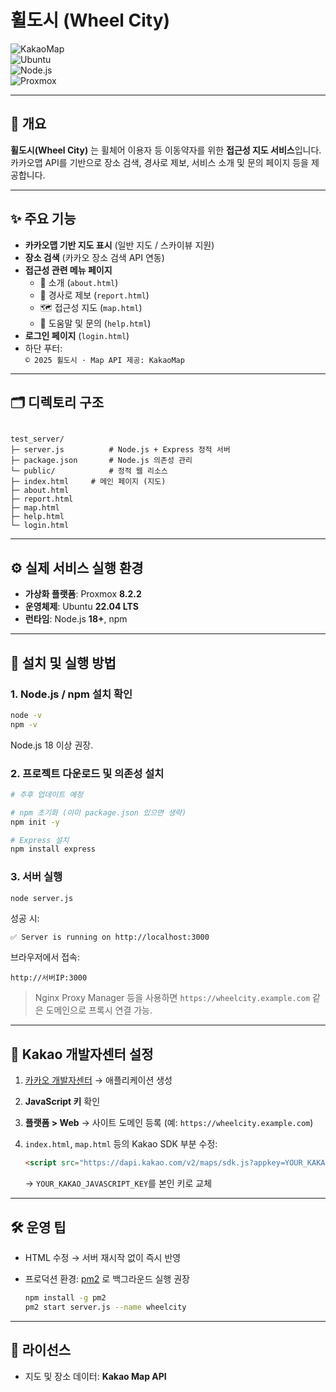 # 휠도시 (Wheel City)

![KakaoMap](https://img.shields.io/badge/Map-KakaoMap-blue)  
![Ubuntu](https://img.shields.io/badge/Ubuntu-22.04%20LTS-orange)  
![Node.js](https://img.shields.io/badge/Node.js-18%2B-green)  
![Proxmox](https://img.shields.io/badge/Proxmox-8.2.2-lightgrey)

---

## 📌 개요
**휠도시(Wheel City)** 는 휠체어 이용자 등 이동약자를 위한 **접근성 지도 서비스**입니다.  
카카오맵 API를 기반으로 장소 검색, 경사로 제보, 서비스 소개 및 문의 페이지 등을 제공합니다.

---

## ✨ 주요 기능
- **카카오맵 기반 지도 표시** (일반 지도 / 스카이뷰 지원)
- **장소 검색** (카카오 장소 검색 API 연동)
- **접근성 관련 메뉴 페이지**
  - 📖 소개 (`about.html`)
  - 🧭 경사로 제보 (`report.html`)
  - 🗺️ 접근성 지도 (`map.html`)
  - 💬 도움말 및 문의 (`help.html`)
- **로그인 페이지** (`login.html`)
- 하단 푸터:  
  `© 2025 휠도시 · Map API 제공: KakaoMap`

---

## 🗂️ 디렉토리 구조
```

test_server/
├─ server.js          # Node.js + Express 정적 서버
├─ package.json       # Node.js 의존성 관리
└─ public/            # 정적 웹 리소스
├─ index.html     # 메인 페이지 (지도)
├─ about.html
├─ report.html
├─ map.html
├─ help.html
└─ login.html

````

---

## ⚙️ 실제 서비스 실행 환경
- **가상화 플랫폼**: Proxmox **8.2.2**
- **운영체제**: Ubuntu **22.04 LTS**
- **런타임**: Node.js **18+**, npm

---

## 🚀 설치 및 실행 방법

### 1. Node.js / npm 설치 확인
```bash
node -v
npm -v
````

Node.js 18 이상 권장.

### 2. 프로젝트 다운로드 및 의존성 설치

```bash
# 추후 업데이트 예정

# npm 초기화 (이미 package.json 있으면 생략)
npm init -y

# Express 설치
npm install express
```

### 3. 서버 실행

```bash
node server.js
```

성공 시:

```
✅ Server is running on http://localhost:3000
```

브라우저에서 접속:

```
http://서버IP:3000
```

> Nginx Proxy Manager 등을 사용하면 `https://wheelcity.example.com` 같은 도메인으로 프록시 연결 가능.

---

## 🔑 Kakao 개발자센터 설정

1. [카카오 개발자센터](https://developers.kakao.com/) → 애플리케이션 생성
2. **JavaScript 키** 확인
3. **플랫폼 > Web** → 사이트 도메인 등록 (예: `https://wheelcity.example.com`)
4. `index.html`, `map.html` 등의 Kakao SDK 부분 수정:

   ```html
   <script src="https://dapi.kakao.com/v2/maps/sdk.js?appkey=YOUR_KAKAO_JAVASCRIPT_KEY&libraries=services&autoload=false"></script>
   ```

   → `YOUR_KAKAO_JAVASCRIPT_KEY`를 본인 키로 교체

---

## 🛠️ 운영 팁

* HTML 수정 → 서버 재시작 없이 즉시 반영
* 프로덕션 환경: [pm2](https://pm2.keymetrics.io/) 로 백그라운드 실행 권장

  ```bash
  npm install -g pm2
  pm2 start server.js --name wheelcity
  ```

---

## 📄 라이선스

* 지도 및 장소 데이터: **Kakao Map API**